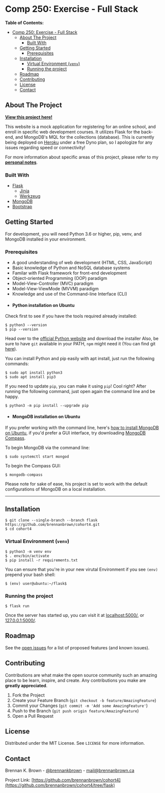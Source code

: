 # Comp 250: Exercise - Full Stack

<!-- TABLE OF CONTENTS -->
**Table of Contents:**

- [Comp 250: Exercise - Full Stack](#comp-250-exercise---full-stack)
  - [About The Project](#about-the-project)
    - [Built With](#built-with)
  - [Getting Started](#getting-started)
    - [Prerequisites](#prerequisites)
  - [Installation](#installation)
    - [Virtual Environment (`venv`)](#virtual-environment-venv)
    - [Running the project](#running-the-project)
  - [Roadmap](#roadmap)
  - [Contributing](#contributing)
  - [License](#license)
  - [Contact](#contact)

<!-- ABOUT THE PROJECT -->
## About The Project

**[View this project here!](https://flask-brennan.herokuapp.com/)**

This website is a mock application for registering for an online school, and enroll in specific web development courses. It utilizes Flask for the back-end, and MongoDB's MQL for the collections (database). This is currently being deployed on [Heroku](https://dashboard.heroku.com/) under a free Dyno plan, so I apologize for any issues regarding speed or connectivity!

For more information about specific areas of this project, please refer to my **[personal notes](https://github.com/brennanbrown/cohort4/blob/flask/NOTES.md)**.

### Built With

* [Flask](https://flask.palletsprojects.com/en/1.1.x/)
    - [Jinja](http://jinja.pocoo.org/docs)
    - [Werkzeug](https://www.palletsprojects.com/p/werkzeug/)
* [MongoDB](mongodb.com)
* [Bootstrap](https://getbootstrap.com)

<!-- GETTING STARTED -->
## Getting Started

For development, you will need Python 3.6 or higher, pip, venv, and MongoDB installed in your environment.

### Prerequisites

* A good understanding of web development (HTML, CSS, JavaScript)
* Basic knowledge of Python and NoSQL database systems
* Familar with Flask framework for front-end development
* Object-oriented Programming (OOP) paradigm
* Model-View-Controller (MVC) paradigm
* Model-View-ViewMode (MVVM) paradigm
* Knowledge and use of the Command-line Interface (CLI)

- #### Python installation on Ubuntu

Check first to see if you have the tools required already installed:

    $ python3 --version
    $ pip --version

Head over to the [official Python website](https://www.python.org/downloads/) and download the installer
Also, be sure to have `git` available in your PATH, `npm` might need it (You can find git [here](https://git-scm.com/)).

You can install Python and pip easily with apt install, just run the following commands:

    $ sudo apt install python3
    $ sudo apt install pip3

If you need to update `pip`, you can make it using `pip`! Cool right? After running the following command, just open again the command line and be happy.

    $ python3 -m pip install --upgrade pip

- #### MongoDB installation on Ubuntu

If you prefer working with the command line, here's [how to install MongoDB on Ubuntu](https://docs.mongodb.com/manual/tutorial/install-mongodb-on-ubuntu/), if you'd prefer a GUI interface, try downloading [MongoDB Compass](https://www.mongodb.com/try/download/compass).

To begin MongoDB via the command line:

    $ sudo systemctl start mongod

To begin the Compass GUI:

    $ mongodb-compass

Please note for sake of ease, his project is set to work with the default configurations of MongoDB on a local installation.

---

## Installation

    $ git clone --single-branch --branch flask https://github.com/brennanbrown/cohort4.git
    $ cd cohort4

### Virtual Environment (`venv`)

    $ python3 -m venv env
    $ . env/bin/activate
    $ pip install -r requirements.txt

You can ensure that you're in your new virutal Environment if you see `(env)` prepend your bash shell:

    $ (env) user@ubuntu:~/flask$ 

### Running the project

    $ flask run

Once the server has started up, you can visit it at [localhost:5000/](localhost:5000/), or [127.0.0.1:5000/](127.0.0.1:5000/).

<!-- ROADMAP -->
## Roadmap

See the [open issues](https://github.com/brennanbrown/cohort4/issues) for a list of proposed features (and known issues).

<!-- CONTRIBUTING -->
## Contributing

Contributions are what make the open source community such an amazing place to be learn, inspire, and create. Any contributions you make are **greatly appreciated**.

1. Fork the Project
2. Create your Feature Branch (`git checkout -b feature/AmazingFeature`)
3. Commit your Changes (`git commit -m 'Add some AmazingFeature'`)
4. Push to the Branch (`git push origin feature/AmazingFeature`)
5. Open a Pull Request

<!-- LICENSE -->
## License

Distributed under the MIT License. See `LICENSE` for more information.

<!-- CONTACT -->
## Contact

Brennan K. Brown - [@brennankbrown](https://twitter.com/brennanbrown) - [mail@brennanbrown.ca](mailto:mail@brennanbrown.ca)

Project Link: [https://github.com/brennanbrown/cohort4](https://github.com/brennanbrown/cohort4/tree/flask)